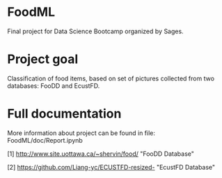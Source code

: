 # FoodML
Final project for Data Science Bootcamp organized by Sages.

# Project goal
Classification of food items, based on set of pictures collected from two databases: FooDD and EcustFD.

# Full documentation
More information about project can be found in file: 
        FoodML/doc/Report.ipynb
      
      

[1] http://www.site.uottawa.ca/~shervin/food/ "FooDD Database" <a name="foodd"></a>

[2] https://github.com/Liang-yc/ECUSTFD-resized- "EcustFD Database" <a name="ecustfd"></a>
